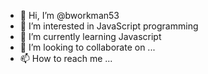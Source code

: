 - 👋 Hi, I’m @bworkman53
- 👀 I’m interested in JavaScript programming
- 🌱 I’m currently learning Javascript
- 💞️ I’m looking to collaborate on ...
- 📫 How to reach me ...

<!---
bworkman53/bworkman53 is a ✨ special ✨ repository because its `README.md` (this file) appears on your GitHub profile.
You can click the Preview link to take a look at your changes.
--->
